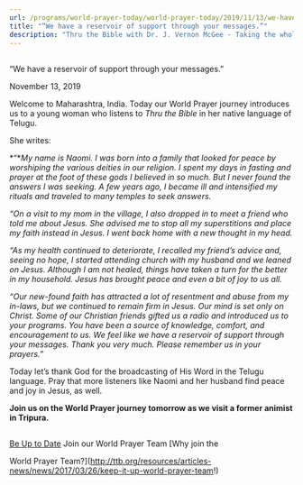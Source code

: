 ```yaml
---
url: /programs/world-prayer-today/world-prayer-today/2019/11/13/we-have-a-reservoir-of-support-through-your-messages-
title: "“We have a reservoir of support through your messages.”"
description: "Thru the Bible with Dr. J. Vernon McGee - Taking the whole Word to the whole world"
---
```







## 
 “We have a reservoir of support through your messages.”


November 13, 2019




Welcome to Maharashtra, India. Today our World Prayer journey introduces us to a young woman who listens to *Thru the Bible* in her native language of Telugu. 


She writes:


*“**My name is Naomi. I was born into a family that looked for peace by worshiping the various deities in our religion. I spent my days in fasting and prayer at the foot of these gods I believed in so much. But I never found the answers I was seeking. A few years ago, I became ill and intensified my rituals and traveled to many temples to seek answers.* 


*“On a visit to my mom in the village, I also dropped in to meet a friend who told me about Jesus. She advised me to stop all my superstitions and place my faith instead in Jesus. I went back home with a new thought in my head.*


*“As my health continued to deteriorate, I recalled my friend’s advice and, seeing no hope, I started attending church with my husband and we leaned on Jesus. Although I am not healed, things have taken a turn for the better in my household. Jesus has brought peace and even a bit of joy to us all.* 


*“Our new-found faith has attracted a lot of resentment and abuse from my in-laws, but we continued to remain firm in Jesus. Our mind is set only on Christ. Some of our Christian friends gifted us a radio and introduced us to your programs. You have been a source of knowledge, comfort, and encouragement to us. We feel like we have a reservoir of support through your messages. Thank you very much. Please remember us in your prayers.”*


Today let’s thank God for the broadcasting of His Word in the Telugu language. Pray that more listeners like Naomi and her husband find peace and joy in Jesus, as well. 


**Join us on the World Prayer journey tomorrow as we visit a former animist in Tripura.** 







## 




[Be Up to Date](http://feeds.feedburner.com/WorldPrayerToday "World Prayer Today RSS Feed")
Join our World Prayer Team
[Why join the  

World Prayer Team?](http://ttb.org/resources/articles-news/news/2017/03/26/keep-it-up-world-prayer-team!)




